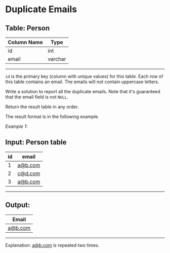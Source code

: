# Duplicate Emails

Table: Person
-------------------------
| Column Name | Type    |
|-------------|---------|
| id          | int     |
| email       | varchar |
-------------------------

`id` is the primary key (column with unique values) for this table.
Each row of this table contains an email. The emails will not contain uppercase letters.
 

Write a solution to report all the duplicate emails. Note that it's guaranteed that the email field is not `NULL`.

Return the result table in any order.

The result format is in the following example.

*Example 1:*

Input: Person table
----------------
| id | email   |
|----|---------|
| 1  | a@b.com |
| 2  | c@d.com |
| 3  | a@b.com |
----------------

Output: 
-----------
| Email   |
|---------|
| a@b.com |
-----------

Explanation: a@b.com is repeated two times.

